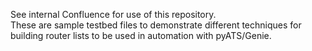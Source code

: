See internal Confluence for use of this repository.<br>
These are sample testbed files to demonstrate different techniques for building router lists to be used in automation with pyATS/Genie.
